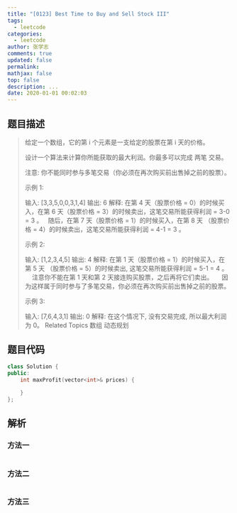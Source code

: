 ```yaml
---
title: "[0123] Best Time to Buy and Sell Stock III"
tags:
  - leetcode
categories:
  - leetcode
author: 张学志
comments: true
updated: false
permalink:
mathjax: false
top: false
description: ...
date: 2020-01-01 00:02:03
---
```


## 题目描述

> 给定一个数组，它的第 i 个元素是一支给定的股票在第 i 天的价格。 
> 
> 设计一个算法来计算你所能获取的最大利润。你最多可以完成 两笔 交易。 
> 
> 注意: 你不能同时参与多笔交易（你必须在再次购买前出售掉之前的股票）。 
> 
> 示例 1: 
> 
> 输入: [3,3,5,0,0,3,1,4]
> 输出: 6
> 解释: 在第 4 天（股票价格 = 0）的时候买入，在第 6 天（股票价格 = 3）的时候卖出，这笔交易所能获得利润 = 3-0 = 3 。
>      随后，在第 7 天（股票价格 = 1）的时候买入，在第 8 天 （股票价格 = 4）的时候卖出，这笔交易所能获得利润 = 4-1 = 3 。 
> 
> 示例 2: 
> 
> 输入: [1,2,3,4,5]
> 输出: 4
> 解释: 在第 1 天（股票价格 = 1）的时候买入，在第 5 天 （股票价格 = 5）的时候卖出, 这笔交易所能获得利润 = 5-1 = 4 。   
>      注意你不能在第 1 天和第 2 天接连购买股票，之后再将它们卖出。   
>      因为这样属于同时参与了多笔交易，你必须在再次购买前出售掉之前的股票。
> 
> 
> 示例 3: 
> 
> 输入: [7,6,4,3,1] 
> 输出: 0 
> 解释: 在这个情况下, 没有交易完成, 所以最大利润为 0。 
> Related Topics 数组 动态规划

## 题目代码

```cpp
class Solution {
public:
    int maxProfit(vector<int>& prices) {
        
    }
};
```

## 解析

### 方法一

```cpp

```

### 方法二

```cpp

```

### 方法三

```cpp

```

